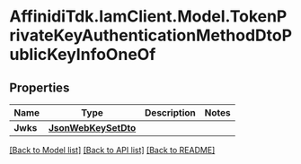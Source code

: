 # AffinidiTdk.IamClient.Model.TokenPrivateKeyAuthenticationMethodDtoPublicKeyInfoOneOf

## Properties

Name | Type | Description | Notes
------------ | ------------- | ------------- | -------------
**Jwks** | [**JsonWebKeySetDto**](JsonWebKeySetDto.md) |  | 

[[Back to Model list]](../README.md#documentation-for-models) [[Back to API list]](../README.md#documentation-for-api-endpoints) [[Back to README]](../README.md)

